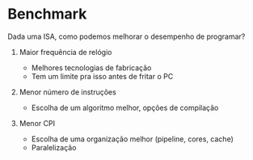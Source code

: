 # Benchmark

Dada uma ISA, como podemos melhorar o desempenho de programar?

1. Maior frequência de relógio
    - Melhores tecnologias de fabricação
    - Tem um limite pra isso antes de fritar o PC

2. Menor número de instruções
    - Escolha de um algoritmo melhor, opções de compilação

3. Menor CPI
    - Escolha de uma organização melhor (pipeline, cores, cache)
    - Paralelização 